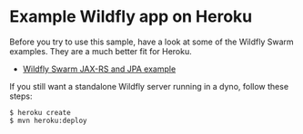 # Example Wildfly app on Heroku

Before you try to use this sample, have a look at some of the Wildfly Swarm examples.
They are a much better fit for Heroku.

* [Wildfly Swarm JAX-RS and JPA example](https://github.com/kissaten/wildfly-swarm-jpa-jaxrs)

If you still want a standalone Wildfly server running in a dyno, follow these steps:

```
$ heroku create
$ mvn heroku:deploy
```